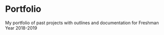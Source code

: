 # Portfolio
My portfolio of past projects with outlines and documentation for Freshman Year 2018-2019

